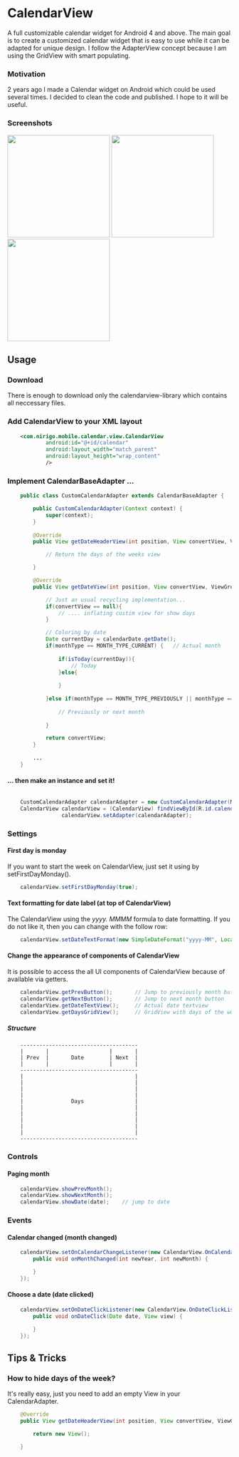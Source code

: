 # CalendarView
A full customizable calendar widget for Android 4 and above. The main goal is to create a customized 
calendar widget that is easy to use while it can be adapted for unique design. I follow the 
AdapterView concept because I am using the GridView with smart populating.

### Motivation
2 years ago I made a Calendar widget on Android which could be used several times. I decided to 
clean the code and published. I hope to it will be useful.

### Screenshots

<img src="https://github.com/siczmj/calendar/blob/master/screenshots/calendar_example_1.jpg" width="230" />
<img src="https://github.com/siczmj/calendar/blob/master/screenshots/calendar_example_2.jpg" width="230" />
<img src="https://github.com/siczmj/calendar/blob/master/screenshots/calendar_example_3.jpg" width="230" />

## Usage

### Download

There is enough to download only the calendarview-library which contains all neccessary files. 




### Add CalendarView to your XML layout
```xml
    <com.nirigo.mobile.calendar.view.CalendarView
            android:id="@+id/calendar"
            android:layout_width="match_parent"
            android:layout_height="wrap_content"
            />
```

### Implement CalendarBaseAdapter ...

```java
    public class CustomCalendarAdapter extends CalendarBaseAdapter {

        public CustomCalendarAdapter(Context context) {
            super(context);
        }
        
        @Override
        public View getDateHeaderView(int position, View convertView, ViewGroup parent, CalendarDateHeader calendarDate) {

            // Return the days of the weeks view

        }

        @Override
        public View getDateView(int position, View convertView, ViewGroup parent, CalendarDate calendarDate, int monthType) {

            // Just an usual recycling implementation...
            if(convertView == null){
                // .... inflating custim view for show days
            }

            // Coloring by date
            Date currentDay = calendarDate.getDate();
            if(monthType == MONTH_TYPE_CURRENT) {   // Actual month
                
                if(isToday(currentDay)){
                    // Today
                }else{                    
                    
                }
                
            }else if(monthType == MONTH_TYPE_PREVIOUSLY || monthType == MONTH_TYPE_NEXT) {
                
                // Previously or next month
                
            }

            return convertView;
        }
        
        ...
    }

```

#### ... then make an instance and set it!
```java

    CustomCalendarAdapter calendarAdapter = new CustomCalendarAdapter(MainActivity.this);
    CalendarView calendarView = (CalendarView) findViewById(R.id.calendar);
                 calendarView.setAdapter(calendarAdapter);

```


### Settings

#### First day is monday
If you want to start the week on CalendarView, just set it using by setFirstDayMonday().

```java
    calendarView.setFirstDayMonday(true);
```

#### Text formatting for date label (at top of CalendarView)
The CalendarView using the _yyyy. MMMM_ formula to date formatting. If you do not like it, then you 
can change with the follow row:
```java
    calendarView.setDateTextFormat(new SimpleDateFormat("yyyy-MM", Locale.getDefault()));
```

#### Change the appearance of components of CalendarView
It is possible to access the all UI components of CalendarView because of available via getters.

```java
    calendarView.getPrevButton();       // Jump to previously month button
    calendarView.getNextButton();       // Jump to next month button
    calendarView.getDateTextView();     // Actual date textview
    calendarView.getDaysGridView();     // GridView with days of the week and other days
```

##### Structure
```text
    -------------------------------------
    |       |                   |       |
    | Prev  |       Date        | Next  |
    |       |                   |       |
    -------------------------------------
    |                                   |
    |                                   |
    |                                   |
    |                                   |
    |               Days                |
    |                                   |
    |                                   |
    |                                   |
    |                                   |
    |                                   |
    -------------------------------------
````

### Controls

#### Paging month
```java
    calendarView.showPrevMonth();
    calendarView.showNextMonth();
    calendarView.showDate(date);    // jump to date
```


### Events

#### Calendar changed (month changed)
```java
    calendarView.setOnCalendarChangeListener(new CalendarView.OnCalendarChangeListener() {
        public void onMonthChanged(int newYear, int newMonth) {

        }
    });
```

#### Choose a date (date clicked)
```java
    calendarView.setOnDateClickListener(new CalendarView.OnDateClickListener() {
        public void onDateClick(Date date, View view) {

        }
    });
```



## Tips & Tricks

### How to hide days of the week?
It's really easy, just you need to add an empty View in your CalendarAdapter.

```java
    @Override
    public View getDateHeaderView(int position, View convertView, ViewGroup parent, CalendarDateHeader calendarDate) {

        return new View();

    }
```